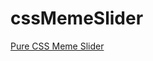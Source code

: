 # cssMemeSlider
[Pure CSS Meme Slider](https://thelastandrew.github.io/cssMemeSlider/cssMemeSlider/)
